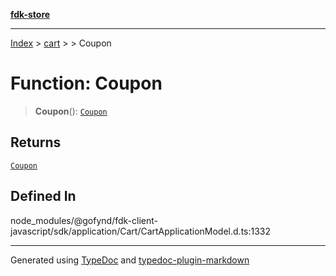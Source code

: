 [**fdk-store**](../../../README.md)
***

[Index](../../../API.md) > [cart](../../README.md) > [<internal>](../README.md) > Coupon

# Function: Coupon

> **Coupon**(): [`Coupon`](../type-aliases/type-alias.Coupon.md)

## Returns

[`Coupon`](../type-aliases/type-alias.Coupon.md)

## Defined In

node\_modules/@gofynd/fdk-client-javascript/sdk/application/Cart/CartApplicationModel.d.ts:1332

***
Generated using [TypeDoc](https://typedoc.org/) and [typedoc-plugin-markdown](https://www.npmjs.com/package/typedoc-plugin-markdown)
